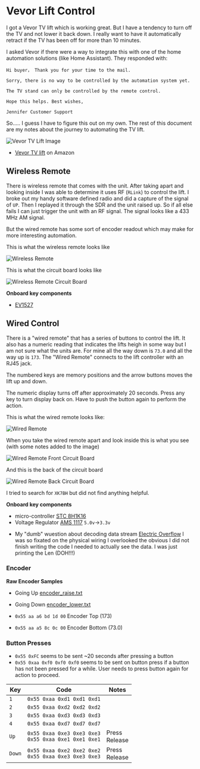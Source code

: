 # Vevor Lift Control

I got a Vevor TV lift which is working great. But I have a tendency to turn off the TV and not lower it back down. I really want to have it automatically retract if the TV has been off for more than 10 minutes.

I asked Vevor if there were a way to integrate this with one of the home automation solutions (like Home Assistant). They responded with:

```
Hi buyer， Thank you for your time to the mail. 

Sorry, there is no way to be controlled by the automation system yet. 

The TV stand can only be controlled by the remote control. 

Hope this helps. Best wishes, 

Jennifer Customer Support
```

So..... I guess I have to figure this out on my own. The rest of this document are my notes about the journey to automating the TV lift.



![Vevor TV Lift Image](./images/vevor_ift_product_image.jpg)

* [Vevor TV lift](https://www.amazon.com/gp/product/B08B1M3L1W/ref=ppx_yo_dt_b_search_asin_title?ie=UTF8&th=1) on Amazon

## Wireless Remote

There is wireless remote that comes with the unit. After taking apart and looking inside I was able to determine it uses RF (`RLink`) to control the lift. I broke out my handy software defined radio and did a capture of the signal of `UP`. Then I replayed it through the SDR and the unit raised up. So if all else fails I can just trigger the unit with an RF signal. The signal looks like a 433 MHz AM signal.

But the wired remote has some sort of encoder readout which may make for more interesting automation.

This is what the wireless remote looks like

![Wireless Remote](./images/wireless_remote_000.JPG)

This is what the circuit board looks like

![Wireless Remote Circuit Board](./images/wirelessRemote_001.JPG)


**Onboard key components**

* [EV1527](./docs/sunrom-206000.pdf)


## Wired Control

There is a "wired remote" that has a series of buttons to control the lift. It also has a numeric reading that indicates the lifts heigh in some way but I am not sure what the units are. For mine all the way down is `73.0` and all the way up is `173`. The "Wired Remote" connects to the lift controller with an RJ45 jack.

The numbered keys are memory positions and the arrow buttons moves the lift up and down.

The numeric display turns off after approximately 20 seconds. Press any key to turn display back on. Have to push the button again to perform the action.

This is what the wired remote looks like:

![Wired Remote](images/wiredRemote_000.jpg)


When you take the wired remote apart and look inside this is what you see (with some notes added to the image)

![Wired Remote Front Circuit Board](./images/wiredRemote_002_2.JPG)

And this is the back of the circuit board

![Wired Remote Back Circuit Board](./images/wiredRemote_003.JPG)

I tried to search for `XK7BH` but did not find anything helpful.


**Onboard key components**

- micro-controller [STC 8H1K16](https://www.stcmicro.com/datasheet/STC8F-en.pdf)
- Voltage Regulator [AMS 1117](http://www.advanced-monolithic.com/pdf/ds1117.pdf) `5.0v`->`3.3v`
* My "dumb" wuestion about decoding data stream [Electric Overflow](https://electronics.stackexchange.com/questions/599134/how-decode-serial-data-stream?noredirect=1#comment1574777_599134) I was so fixated on the physical wiring I overlooked the obvious I did not finish writing the code I needed to actually see the data. I was just printing the Len (DOH!!!)

### Encoder

**Raw Encoder Samples**

* Going Up [encoder_raise.txt](./raw_serial_captures/encoder_raise.txt)
* Going Down [encoder_lower.txt](./raw_serial_captures/encoder_lower.txt)


* `0x55 aa a6 bd 1d 00` Encoder Top (173)
* `0x55 aa a5 8c 0c 00` Encoder Bottom (73.0)


### Button Presses

* `0x55 0xFC` seems to be sent ~20 seconds after pressing a button
* `0x55 0xaa 0xf0 0xf0 0xf0` seems to be sent on button press if a button has not been pressed for a while. User needs to press button again for action to proceed.


| **Key** | **Code** | **Notes**|
|---|---|---|
| `1` | `0x55 0xaa 0xd1 0xd1 0xd1` | |
| `2` | `0x55 0xaa 0xd2 0xd2 0xd2` | |
| `3` | `0x55 0xaa 0xd3 0xd3 0xd3` | |
| `4` | `0x55 0xaa 0xd7 0xd7 0xd7` | |
| `Up` | `0x55 0xaa 0xe3 0xe3 0xe3` <br> `0x55 0xaa 0xe1 0xe1 0xe1` | Press<br>Release |
| `Down` | `0x55 0xaa 0xe2 0xe2 0xe2` <br> `0x55 0xaa 0xe3 0xe3 0xe3` | Press<br>Release |


